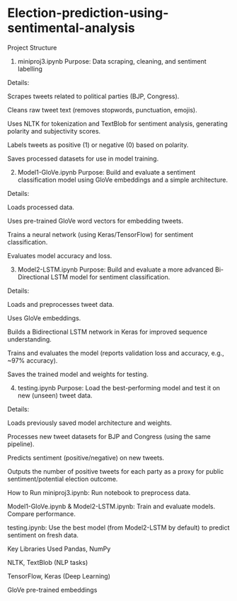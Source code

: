 # Election-prediction-using-sentimental-analysis
Project Structure
1. miniproj3.ipynb
Purpose: Data scraping, cleaning, and sentiment labelling

Details:

Scrapes tweets related to political parties (BJP, Congress).

Cleans raw tweet text (removes stopwords, punctuation, emojis).

Uses NLTK for tokenization and TextBlob for sentiment analysis, generating polarity and subjectivity scores.

Labels tweets as positive (1) or negative (0) based on polarity.

Saves processed datasets for use in model training.

2. Model1-GloVe.ipynb
Purpose: Build and evaluate a sentiment classification model using GloVe embeddings and a simple architecture.

Details:

Loads processed data.

Uses pre-trained GloVe word vectors for embedding tweets.

Trains a neural network (using Keras/TensorFlow) for sentiment classification.

Evaluates model accuracy and loss.

3. Model2-LSTM.ipynb
Purpose: Build and evaluate a more advanced Bi-Directional LSTM model for sentiment classification.

Details:

Loads and preprocesses tweet data.

Uses GloVe embeddings.

Builds a Bidirectional LSTM network in Keras for improved sequence understanding.

Trains and evaluates the model (reports validation loss and accuracy, e.g., ~97% accuracy).

Saves the trained model and weights for testing.

4. testing.ipynb
Purpose: Load the best-performing model and test it on new (unseen) tweet data.

Details:

Loads previously saved model architecture and weights.

Processes new tweet datasets for BJP and Congress (using the same pipeline).

Predicts sentiment (positive/negative) on new tweets.

Outputs the number of positive tweets for each party as a proxy for public sentiment/potential election outcome.

How to Run
miniproj3.ipynb: Run notebook to preprocess data.

Model1-GloVe.ipynb & Model2-LSTM.ipynb: Train and evaluate models. Compare performance.

testing.ipynb: Use the best model (from Model2-LSTM by default) to predict sentiment on fresh data.

Key Libraries Used
Pandas, NumPy

NLTK, TextBlob (NLP tasks)

TensorFlow, Keras (Deep Learning)

GloVe pre-trained embeddings

